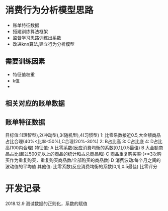 # 消费行为分析模型思路
* 账单特征数据
* 搭建训练算法框架
* 监督学习思路训练出系数
* 改进knn算法,建立行为分析模型
## 需要训练因素
* 特征值权重
* k值
* 
## 相关对应的账单数据
## 账单特征数据
目标值:1(理智型),2(冲动型),3(随机型),4(习惯型)
1: 比零系数接近0.5,大金额商品占比合理(40%<比率<50%),C合理(20%-30%)
2: B占比高
3: C占比底
4: D占比高(100内合理)
特征值:
A 比零系数(反应消费均衡的系数[0,1],0.5最佳)
B 大金额商品占比(超过500元以上的商品的统计和占总商品和)
C 商品重复购买率:(>=3次购买作为重复购买，重复购买商品数/全部购买的商品数)
D 消费波动:每个月之间的波动值的平均值
其他值:
比零系数(反应消费均衡的系数[0,1],0.5最佳)
比零评分
# 开发记录
2018.12.9 测试数据的正则化，系数的赋值